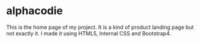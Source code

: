 # alphacodie
This is the home page of my project. It is a kind of product landing page but not exactly it. I made it using HTML5, Internal CSS and Bootstrap4.
